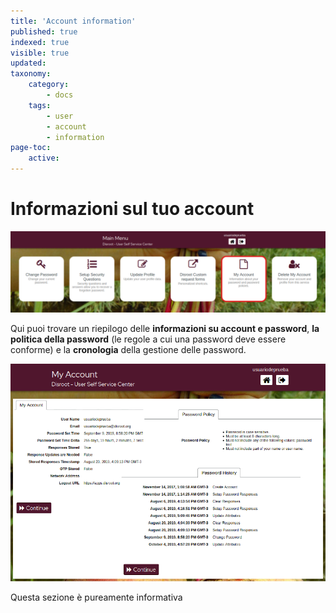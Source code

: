 ```yaml
---
title: 'Account information'
published: true
indexed: true
visible: true
updated:
taxonomy:
    category:
        - docs
    tags:
        - user
        - account
        - information
page-toc:
    active: 
---
```


# Informazioni sul tuo account

![](en/dashboard_info.png)

Qui puoi trovare un riepilogo delle **informazioni su account e password**, **la politica della password** (le regole a cui una password deve essere conforme) e la **cronologia** della gestione delle password.

![](en/account.png)

Questa sezione è pureamente informativa
